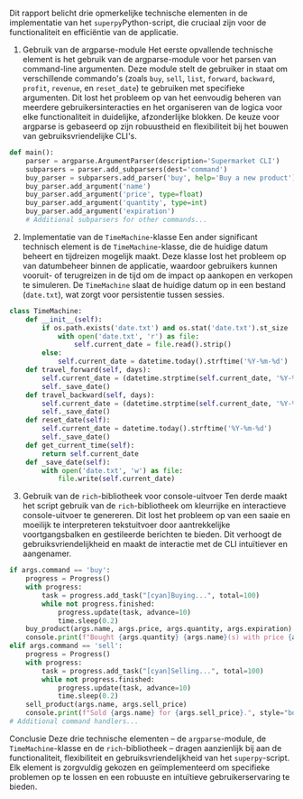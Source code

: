 Dit rapport belicht drie opmerkelijke technische elementen in de implementatie van het `superpy`Python-script, die cruciaal zijn voor de functionaliteit en efficiëntie van de applicatie.

1. Gebruik van de argparse-module
Het eerste opvallende technische element is het gebruik van de argparse-module voor het parsen van command-line argumenten. Deze module stelt de gebruiker in staat om verschillende commando's (zoals 	`buy`, `sell`, `list`, `forward`, `backward`, `profit`, `revenue`, en `reset_date`) te gebruiken met specifieke argumenten. Dit lost het probleem op van het eenvoudig beheren van meerdere gebruikersinteracties en het organiseren van de logica voor elke functionaliteit in duidelijke, afzonderlijke blokken. De keuze voor argparse is gebaseerd op zijn robuustheid en flexibiliteit bij het bouwen van gebruiksvriendelijke CLI's.

```python
def main():
    parser = argparse.ArgumentParser(description='Supermarket CLI')
    subparsers = parser.add_subparsers(dest='command')
    buy_parser = subparsers.add_parser('buy', help='Buy a new product')
    buy_parser.add_argument('name')
    buy_parser.add_argument('price', type=float)
    buy_parser.add_argument('quantity', type=int)
    buy_parser.add_argument('expiration')
    # Additional subparsers for other commands...
```

2. Implementatie van de `TimeMachine`-klasse
Een ander significant technisch element is de `TimeMachine`-klasse, die de huidige datum beheert en tijdreizen mogelijk maakt. Deze klasse lost het probleem op van datumbeheer binnen de applicatie, waardoor gebruikers kunnen vooruit- of terugreizen in de tijd om de impact op aankopen en verkopen te simuleren. De `TimeMachine` slaat de huidige datum op in een bestand (`date.txt`), wat zorgt voor persistentie tussen sessies.

```python
class TimeMachine:
    def __init__(self):
        if os.path.exists('date.txt') and os.stat('date.txt').st_size != 0:
            with open('date.txt', 'r') as file:
                self.current_date = file.read().strip()
        else:
            self.current_date = datetime.today().strftime('%Y-%m-%d')
    def travel_forward(self, days):
        self.current_date = (datetime.strptime(self.current_date, '%Y-%m-%d') + timedelta(days=days)).strftime('%Y-%m-%d')
        self._save_date()
    def travel_backward(self, days):
        self.current_date = (datetime.strptime(self.current_date, '%Y-%m-%d') - timedelta(days=days)).strftime('%Y-%m-%d')
        self._save_date()
    def reset_date(self):
        self.current_date = datetime.today().strftime('%Y-%m-%d')
        self._save_date()
    def get_current_time(self):
        return self.current_date
    def _save_date(self):
        with open('date.txt', 'w') as file:
            file.write(self.current_date)
```

3. Gebruik van de `rich`-bibliotheek voor console-uitvoer
Ten derde maakt het script gebruik van de `rich`-bibliotheek om kleurrijke en interactieve console-uitvoer te genereren. Dit lost het probleem op van een saaie en moeilijk te interpreteren tekstuitvoer door aantrekkelijke voortgangsbalken en gestileerde berichten te bieden. Dit verhoogt de gebruiksvriendelijkheid en maakt de interactie met de CLI intuïtiever en aangenamer.

```python
if args.command == 'buy':
    progress = Progress()
    with progress:
        task = progress.add_task("[cyan]Buying...", total=100)
        while not progress.finished:
            progress.update(task, advance=10)
            time.sleep(0.2)
    buy_product(args.name, args.price, args.quantity, args.expiration)
    console.print(f"Bought {args.quantity} {args.name}(s) with price {args.price} each and expiration date {args.expiration}.", style="bold blue")
elif args.command == 'sell':
    progress = Progress()
    with progress:
        task = progress.add_task("[cyan]Selling...", total=100)
        while not progress.finished:
            progress.update(task, advance=10)
            time.sleep(0.2)
    sell_product(args.name, args.sell_price)
    console.print(f"Sold {args.name} for {args.sell_price}.", style="bold blue")
# Additional command handlers...
```

Conclusie
Deze drie technische elementen – de `argparse`-module, de `TimeMachine`-klasse en de `rich`-bibliotheek – dragen aanzienlijk bij aan de functionaliteit, flexibiliteit en gebruiksvriendelijkheid van het `superpy`-script. Elk element is zorgvuldig gekozen en geïmplementeerd om specifieke problemen op te lossen en een robuuste en intuïtieve gebruikerservaring te bieden.